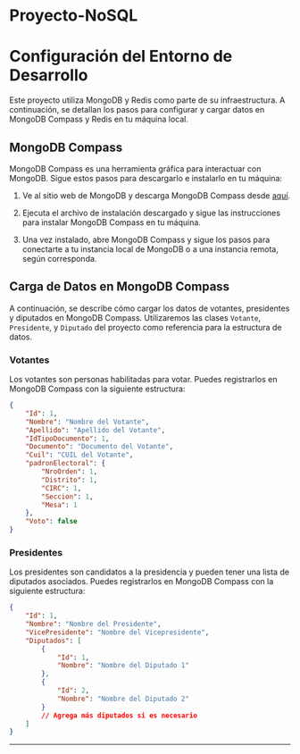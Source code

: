 # Proyecto-NoSQL

# Configuración del Entorno de Desarrollo

Este proyecto utiliza MongoDB y Redis como parte de su infraestructura. A continuación, se detallan los pasos para configurar y cargar datos en MongoDB Compass y Redis en tu máquina local.

## MongoDB Compass

MongoDB Compass es una herramienta gráfica para interactuar con MongoDB. Sigue estos pasos para descargarlo e instalarlo en tu máquina:

1. Ve al sitio web de MongoDB y descarga MongoDB Compass desde [aquí](https://www.mongodb.com/try/download/compass).

2. Ejecuta el archivo de instalación descargado y sigue las instrucciones para instalar MongoDB Compass en tu máquina.

3. Una vez instalado, abre MongoDB Compass y sigue los pasos para conectarte a tu instancia local de MongoDB o a una instancia remota, según corresponda.

## Carga de Datos en MongoDB Compass

A continuación, se describe cómo cargar los datos de votantes, presidentes y diputados en MongoDB Compass. Utilizaremos las clases `Votante`, `Presidente`, y `Diputado` del proyecto como referencia para la estructura de datos.

### Votantes

Los votantes son personas habilitadas para votar. Puedes registrarlos en MongoDB Compass con la siguiente estructura:

```json
{
    "Id": 1,
    "Nombre": "Nombre del Votante",
    "Apellido": "Apellido del Votante",
    "IdTipoDocumento": 1,
    "Documento": "Documento del Votante",
    "Cuil": "CUIL del Votante",
    "padronElectoral": {
        "NroOrden": 1,
        "Distrito": 1,
        "CIRC": 1,
        "Seccion": 1,
        "Mesa": 1
    },
    "Voto": false
}
```

### Presidentes

Los presidentes son candidatos a la presidencia y pueden tener una lista de diputados asociados. Puedes registrarlos en MongoDB Compass con la siguiente estructura:

```json
{
    "Id": 1,
    "Nombre": "Nombre del Presidente",
    "VicePresidente": "Nombre del Vicepresidente",
    "Diputados": [
        {
            "Id": 1,
            "Nombre": "Nombre del Diputado 1"
        },
        {
            "Id": 2,
            "Nombre": "Nombre del Diputado 2"
        }
        // Agrega más diputados si es necesario
    ]
}
```

---
